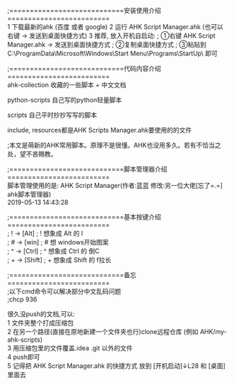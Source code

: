 ;============================安装使用介绍=========================   
1 下载最新的ahk (百度 或者 google)
2 运行 AHK Script Manager.ahk (也可以 右键 → 发送到桌面快捷方式)
3 推荐, 放入开机自启动:
; ①右键 AHK Script Manager.ahk → 发送到桌面快捷方式
; ②复制桌面快捷方式
; ③粘贴到 C:\ProgramData\Microsoft\Windows\Start Menu\Programs\StartUp\   即可  

;============================代码内容介绍=========================   
ahk-collection 收藏的一些脚本 + 中文文档  

python-scripts 自己写的python轻量脚本

scripts     自己平时抄抄写写的脚本  

include, resources都是AHK Scripts Manager.ahk要使用的的文件

;本文是萌新的AHK常用脚本。原理不是很懂。AHK也没用多久。若有不恰当之处，望不吝赐教。  


;============================脚本管理器介绍=========================   
脚本管理使用的是: AHK Script Manager(作者:蓝蓝 修改:另一位大佬[忘了=.=] ahk脚本管理器)  
2019-05-13 14:43:28  


;============================基本按键介绍=========================  
; ! →  [Alt]        ; ! 想象成 Alt   的 l  
; # →  [win]        ; # 想           windows开始图案  
; ^ →  [Ctrl]       ; ^ 想象成 Ctrl  的 倒C  
; + →  [Shift]      ; + 想象成 Shift 的 f拉长  




;============================备忘=========================     
;以下cmd命令可以解决部分中文乱码问题  
;chcp 936   

很久没push的文档,可以:  
1 文件夹整个打成压缩包  
2 在另一个路径(直接在原地新建一个文件夹也行)clone远程仓库  (例如 AHK/my-ahk-scripts)   
3 用压缩包里的文件覆盖.idea .git 以外的文件   
4 push即可  
5 记得把 AHK Script Manager.ahk 的快捷方式 放到 [开机启动]↓L28 和 [桌面] 里面去
  